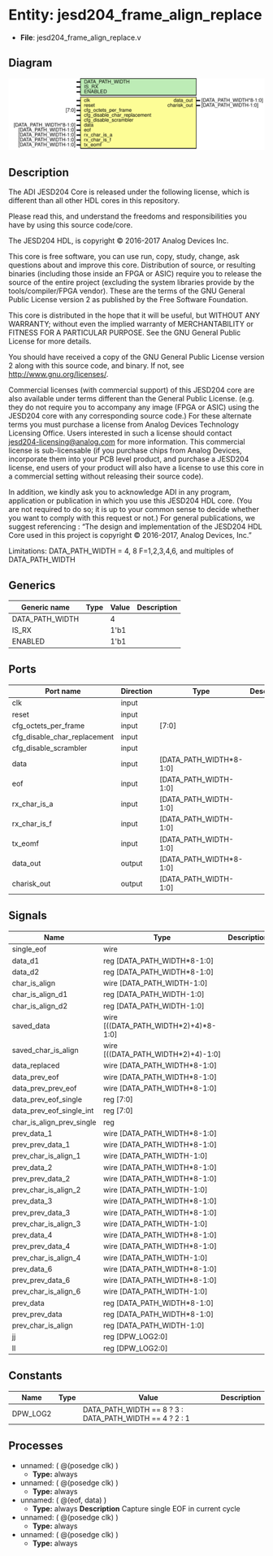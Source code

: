 # Entity: jesd204_frame_align_replace

- **File**: jesd204_frame_align_replace.v
## Diagram

![Diagram](jesd204_frame_align_replace.svg "Diagram")
## Description


 The ADI JESD204 Core is released under the following license, which is
 different than all other HDL cores in this repository.

 Please read this, and understand the freedoms and responsibilities you have
 by using this source code/core.

 The JESD204 HDL, is copyright © 2016-2017 Analog Devices Inc.

 This core is free software, you can use run, copy, study, change, ask
 questions about and improve this core. Distribution of source, or resulting
 binaries (including those inside an FPGA or ASIC) require you to release the
 source of the entire project (excluding the system libraries provide by the
 tools/compiler/FPGA vendor). These are the terms of the GNU General Public
 License version 2 as published by the Free Software Foundation.

 This core  is distributed in the hope that it will be useful, but WITHOUT ANY
 WARRANTY; without even the implied warranty of MERCHANTABILITY or FITNESS FOR
 A PARTICULAR PURPOSE. See the GNU General Public License for more details.

 You should have received a copy of the GNU General Public License version 2
 along with this source code, and binary.  If not, see
 <http://www.gnu.org/licenses/>.

 Commercial licenses (with commercial support) of this JESD204 core are also
 available under terms different than the General Public License. (e.g. they
 do not require you to accompany any image (FPGA or ASIC) using the JESD204
 core with any corresponding source code.) For these alternate terms you must
 purchase a license from Analog Devices Technology Licensing Office. Users
 interested in such a license should contact jesd204-licensing@analog.com for
 more information. This commercial license is sub-licensable (if you purchase
 chips from Analog Devices, incorporate them into your PCB level product, and
 purchase a JESD204 license, end users of your product will also have a
 license to use this core in a commercial setting without releasing their
 source code).

 In addition, we kindly ask you to acknowledge ADI in any program, application
 or publication in which you use this JESD204 HDL core. (You are not required
 to do so; it is up to your common sense to decide whether you want to comply
 with this request or not.) For general publications, we suggest referencing :
 “The design and implementation of the JESD204 HDL Core used in this project
 is copyright © 2016-2017, Analog Devices, Inc.”

 Limitations:
   DATA_PATH_WIDTH = 4, 8
   F=1,2,3,4,6, and multiples of DATA_PATH_WIDTH

## Generics

| Generic name    | Type | Value | Description |
| --------------- | ---- | ----- | ----------- |
| DATA_PATH_WIDTH |      | 4     |             |
| IS_RX           |      | 1'b1  |             |
| ENABLED         |      | 1'b1  |             |
## Ports

| Port name                    | Direction | Type                    | Description |
| ---------------------------- | --------- | ----------------------- | ----------- |
| clk                          | input     |                         |             |
| reset                        | input     |                         |             |
| cfg_octets_per_frame         | input     | [7:0]                   |             |
| cfg_disable_char_replacement | input     |                         |             |
| cfg_disable_scrambler        | input     |                         |             |
| data                         | input     | [DATA_PATH_WIDTH*8-1:0] |             |
| eof                          | input     | [DATA_PATH_WIDTH-1:0]   |             |
| rx_char_is_a                 | input     | [DATA_PATH_WIDTH-1:0]   |             |
| rx_char_is_f                 | input     | [DATA_PATH_WIDTH-1:0]   |             |
| tx_eomf                      | input     | [DATA_PATH_WIDTH-1:0]   |             |
| data_out                     | output    | [DATA_PATH_WIDTH*8-1:0] |             |
| charisk_out                  | output    | [DATA_PATH_WIDTH-1:0]   |             |
## Signals

| Name                      | Type                                 | Description |
| ------------------------- | ------------------------------------ | ----------- |
| single_eof                | wire                                 |             |
| data_d1                   | reg  [DATA_PATH_WIDTH*8-1:0]         |             |
| data_d2                   | reg  [DATA_PATH_WIDTH*8-1:0]         |             |
| char_is_align             | wire [DATA_PATH_WIDTH-1:0]           |             |
| char_is_align_d1          | reg  [DATA_PATH_WIDTH-1:0]           |             |
| char_is_align_d2          | reg  [DATA_PATH_WIDTH-1:0]           |             |
| saved_data                | wire [((DATA_PATH_WIDTH*2)+4)*8-1:0] |             |
| saved_char_is_align       | wire [((DATA_PATH_WIDTH*2)+4)-1:0]   |             |
| data_replaced             | wire [DATA_PATH_WIDTH*8-1:0]         |             |
| data_prev_eof             | wire [DATA_PATH_WIDTH*8-1:0]         |             |
| data_prev_prev_eof        | wire [DATA_PATH_WIDTH*8-1:0]         |             |
| data_prev_eof_single      | reg  [7:0]                           |             |
| data_prev_eof_single_int  | reg  [7:0]                           |             |
| char_is_align_prev_single | reg                                  |             |
| prev_data_1               | wire [DATA_PATH_WIDTH*8-1:0]         |             |
| prev_prev_data_1          | wire [DATA_PATH_WIDTH*8-1:0]         |             |
| prev_char_is_align_1      | wire [DATA_PATH_WIDTH-1:0]           |             |
| prev_data_2               | wire [DATA_PATH_WIDTH*8-1:0]         |             |
| prev_prev_data_2          | wire [DATA_PATH_WIDTH*8-1:0]         |             |
| prev_char_is_align_2      | wire [DATA_PATH_WIDTH-1:0]           |             |
| prev_data_3               | wire [DATA_PATH_WIDTH*8-1:0]         |             |
| prev_prev_data_3          | wire [DATA_PATH_WIDTH*8-1:0]         |             |
| prev_char_is_align_3      | wire [DATA_PATH_WIDTH-1:0]           |             |
| prev_data_4               | wire [DATA_PATH_WIDTH*8-1:0]         |             |
| prev_prev_data_4          | wire [DATA_PATH_WIDTH*8-1:0]         |             |
| prev_char_is_align_4      | wire [DATA_PATH_WIDTH-1:0]           |             |
| prev_data_6               | wire [DATA_PATH_WIDTH*8-1:0]         |             |
| prev_prev_data_6          | wire [DATA_PATH_WIDTH*8-1:0]         |             |
| prev_char_is_align_6      | wire [DATA_PATH_WIDTH-1:0]           |             |
| prev_data                 | reg  [DATA_PATH_WIDTH*8-1:0]         |             |
| prev_prev_data            | reg  [DATA_PATH_WIDTH*8-1:0]         |             |
| prev_char_is_align        | reg  [DATA_PATH_WIDTH-1:0]           |             |
| jj                        | reg  [DPW_LOG2:0]                    |             |
| ll                        | reg  [DPW_LOG2:0]                    |             |
## Constants

| Name     | Type | Value                                                   | Description |
| -------- | ---- | ------------------------------------------------------- | ----------- |
| DPW_LOG2 |      | DATA_PATH_WIDTH == 8 ? 3 : DATA_PATH_WIDTH == 4 ? 2 : 1 |             |
## Processes
- unnamed: ( @(posedge clk) )
  - **Type:** always
- unnamed: ( @(posedge clk) )
  - **Type:** always
- unnamed: ( @(eof, data) )
  - **Type:** always
**Description**
 Capture single EOF in current cycle 
- unnamed: ( @(posedge clk) )
  - **Type:** always
- unnamed: ( @(posedge clk) )
  - **Type:** always
